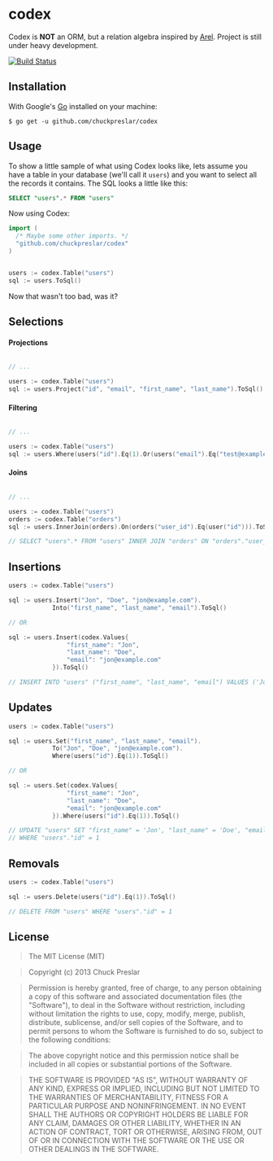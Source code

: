 # codex

Codex is **NOT** an ORM, but a relation algebra inspired by [Arel](http://www.github.com/rails/arel). Project is still under heavy development.

[![Build Status](https://drone.io/github.com/chuckpreslar/codex/status.png)](https://drone.io/github.com/chuckpreslar/codex/latest)

## Installation

With Google's [Go](http://www.golang.org) installed on your machine:

    $ go get -u github.com/chuckpreslar/codex

## Usage

To show a little sample of what using Codex looks like, lets assume you have a table in your database (we'll call it `users`) and you want to select all the records it contains.  The SQL looks a little like this:

```sql
SELECT "users".* FROM "users"
```

Now using Codex:

```go
import (
  /* Maybe some other imports. */
  "github.com/chuckpreslar/codex"
)


users := codex.Table("users")
sql := users.ToSql()

```

Now that wasn't too bad, was it?

## Selections

#### Projections

```go

// ...

users := codex.Table("users")
sql := users.Project("id", "email", "first_name", "last_name").ToSql()

```

#### Filtering

```go

// ...

users := codex.Table("users")
sql := users.Where(users("id").Eq(1).Or(users("email").Eq("test@example.com"))).ToSql()

```

#### Joins

```go

// ...

users := codex.Table("users")
orders := codex.Table("orders")
sql := users.InnerJoin(orders).On(orders("user_id").Eq(user("id"))).ToSql()

// SELECT "users".* FROM "users" INNER JOIN "orders" ON "orders"."user_id" = "users"."id"

```

## Insertions

```go
users := codex.Table("users")

sql := users.Insert("Jon", "Doe", "jon@example.com").
            Into("first_name", "last_name", "email").ToSql()

// OR

sql := users.Insert(codex.Values{
                "first_name": "Jon",
                "last_name": "Doe",
                "email": "jon@example.com"
            }).ToSql()

// INSERT INTO "users" ("first_name", "last_name", "email") VALUES ('Jon', 'Doe', 'jon@example.com')

```

## Updates

```go
users := codex.Table("users")

sql := users.Set("first_name", "last_name", "email").
            To("Jon", "Doe", "jon@example.com").
            Where(users("id").Eq(1)).ToSql()

// OR

sql := users.Set(codex.Values{
                "first_name": "Jon",
                "last_name": "Doe",
                "email": "jon@example.com"
            }).Where(users("id").Eq(1)).ToSql()

// UPDATE "users" SET "first_name" = 'Jon', "last_name" = 'Doe', "email" = 'jon@example.com'
// WHERE "users"."id" = 1

```

## Removals

```go
users := codex.Table("users")

sql := users.Delete(users("id").Eq(1)).ToSql()

// DELETE FROM "users" WHERE "users"."id" = 1

```

## License

> The MIT License (MIT)

> Copyright (c) 2013 Chuck Preslar

> Permission is hereby granted, free of charge, to any person obtaining a copy
> of this software and associated documentation files (the "Software"), to deal
> in the Software without restriction, including without limitation the rights
> to use, copy, modify, merge, publish, distribute, sublicense, and/or sell
> copies of the Software, and to permit persons to whom the Software is
> furnished to do so, subject to the following conditions:

> The above copyright notice and this permission notice shall be included in
> all copies or substantial portions of the Software.

> THE SOFTWARE IS PROVIDED "AS IS", WITHOUT WARRANTY OF ANY KIND, EXPRESS OR
> IMPLIED, INCLUDING BUT NOT LIMITED TO THE WARRANTIES OF MERCHANTABILITY,
> FITNESS FOR A PARTICULAR PURPOSE AND NONINFRINGEMENT. IN NO EVENT SHALL THE
> AUTHORS OR COPYRIGHT HOLDERS BE LIABLE FOR ANY CLAIM, DAMAGES OR OTHER
> LIABILITY, WHETHER IN AN ACTION OF CONTRACT, TORT OR OTHERWISE, ARISING FROM,
> OUT OF OR IN CONNECTION WITH THE SOFTWARE OR THE USE OR OTHER DEALINGS IN
> THE SOFTWARE.
